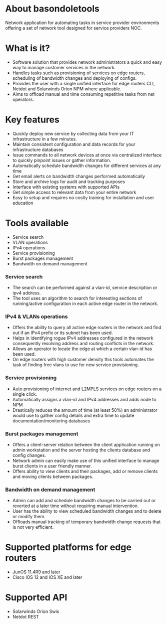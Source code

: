 # About basondoletools
Network application for automating tasks in service provider environments offering a set of network tool designed for service providers NOC.

# What is it?

- Software solution that provides network administrators a quick and easy way to manage customer services in the network.
- Handles tasks such as provisioning of services on edge routers, scheduling of bandwidth changes and deploying of configs.
- Provides the user with a single unified interface for edge routers CLI, Netdot and Solarwinds Orion NPM where applicable.
- Aims to offload manual and time consuming repetitive tasks from net operators.

# Key features
- Quickly deploy new service by collecting data from your IT infrastructure in a few minutes.
- Maintain consistent configuration and data records for your infrastructure databases
- Issue commands to all network devices at once via centralized interface to quickly pinpoint issues or gather information.
- Automatically schedule bandwidth changes for different services at any time
- Get email alerts on bandwidth changes performed automatically
- Store and archive logs for audit and tracking purposes
- Interface with existing systems with supported APIs
- Get simple access to relevant data from your entire network
- Easy to setup and requires no costly training for installation and user education

# Tools available
- Service search
- VLAN operations
- IPv4 operations
- Service provisioning
- Burst packages management
- Bandwidth on demand management

### Service search
- The search can be performed against a vlan-id, service description or ipv4 address.
- The tool uses an algorithm to search for interesting sections of running/active configuration in each active edge router in the network.

### IPv4 & VLANs operations
- Offers the ability to query all active edge routers in the network and find out if an IPv4 prefix or its subnet has been used.
- Helps in identifying rogue IPv4 addresses configured in the network consequently resolving address and routing conflicts in the network.
- Allows an operator to locate the edge at which a certain vlan-id has been used.
- On edge routers with high customer density this tools automates the task of finding free vlans to use for new service provisioning.

### Service provisioning
- Auto provisioning of internet and L2MPLS services on edge routers on a single click.
- Automatically assigns a vlan-id and IPv4 addresses and adds node to NPM
- Drastically reduces the amount of time (at least 50%) an administrator would use to gather config details and extra time to update documentation/monitoring databases

### Burst packages management
- Offers a client-server relation between the client application running on admin workstation and the server hosting the clients database and config changes.
- Network admin can easily make use of this unified interface to manage burst clients in a user friendly manner.
- Offers ability to view clients and their packages, add or remove clients and moving clients between packages.

### Bandwidth on demand management
- Admin can add and schedule bandwidth changes to be carried out or reverted at a later time without requiring manual intervention.
- User has the ability to view scheduled bandwidth changes and to delete or modify them.
- Offloads manual tracking of temporary bandwidth change requests that is not very efficient.

# Supported platforms for edge routers
- JunOS 11.4R9 and later
- Cisco IOS 12 and IOS XE and later

# Supported API
- Solarwinds Orion Swis
- Netdot REST
